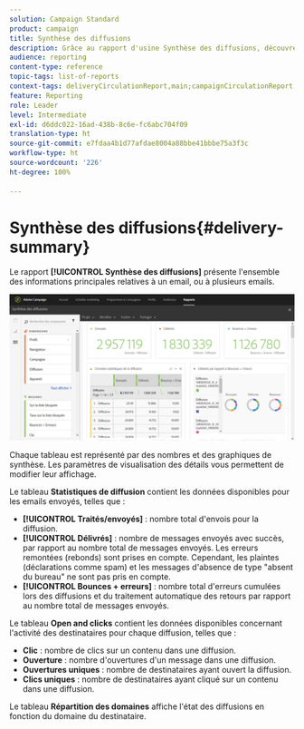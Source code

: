 ```yaml
---
solution: Campaign Standard
product: campaign
title: Synthèse des diffusions
description: Grâce au rapport d'usine Synthèse des diffusions, découvrez les statistiques de vos diffusions comme le nombre d'envois, de bounces et d'ouvertures.
audience: reporting
content-type: reference
topic-tags: list-of-reports
context-tags: deliveryCirculationReport,main;campaignCirculationReport,main;programCirculationReport,main
feature: Reporting
role: Leader
level: Intermediate
exl-id: d6ddc022-16ad-438b-8c6e-fc6abc704f09
translation-type: ht
source-git-commit: e7fdaa4b1d77afdae8004a88bbe41bbbe75a3f3c
workflow-type: ht
source-wordcount: '226'
ht-degree: 100%

---
```


# Synthèse des diffusions{#delivery-summary}

Le rapport **[!UICONTROL Synthèse des diffusions]** présente l&#39;ensemble des informations principales relatives à un email, ou à plusieurs emails.

![](assets/campaign_reports_1.png)

Chaque tableau est représenté par des nombres et des graphiques de synthèse. Les paramètres de visualisation des détails vous permettent de modifier leur affichage.

Le tableau **Statistiques de diffusion** contient les données disponibles pour les emails envoyés, telles que :

* **[!UICONTROL Traités/envoyés]** : nombre total d&#39;envois pour la diffusion.
* **[!UICONTROL Délivrés]** : nombre de messages envoyés avec succès, par rapport au nombre total de messages envoyés. Les erreurs remontées (rebonds) sont prises en compte. Cependant, les plaintes (déclarations comme spam) et les messages d&#39;absence de type &quot;absent du bureau&quot; ne sont pas pris en compte.
* **[!UICONTROL Bounces + erreurs]** : nombre total d&#39;erreurs cumulées lors des diffusions et du traitement automatique des retours par rapport au nombre total de messages envoyés.

Le tableau **Open and clicks** contient les données disponibles concernant l&#39;activité des destinataires pour chaque diffusion, telles que :

* **Clic** : nombre de clics sur un contenu dans une diffusion.
* **Ouverture** : nombre d&#39;ouvertures d&#39;un message dans une diffusion.
* **Ouvertures uniques** : nombre de destinataires ayant ouvert la diffusion.
* **Clics uniques** : nombre de destinataires ayant cliqué sur un contenu dans une diffusion.

Le tableau **Répartition des domaines** affiche l&#39;état des diffusions en fonction du domaine du destinataire.
